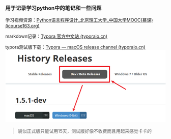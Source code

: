 ### 用于记录学习python中的笔记和一些问题



学习视频资源：[Python语言程序设计_北京理工大学_中国大学MOOC(慕课) (icourse163.org)](https://www.icourse163.org/course/BIT-268001?tid=1468130447)



markdown记录：[Typora 官方中文站 (typoraio.cn)](https://typoraio.cn/)

typora测试版下载：[Typora — macOS release channel (typoraio.cn)](https://typoraio.cn/releases/all)<img src="./README.assets/image-20230110182338412.png" alt="image-20230110182338412" style="zoom:67%;" />

> 貌似正式版只能试用15天，测试版好像不收费而且用起来感觉卡卡的